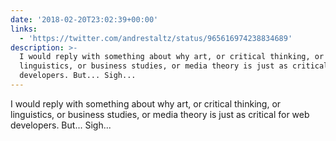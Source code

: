 ```yaml
---
date: '2018-02-20T23:02:39+00:00'
links:
  - 'https://twitter.com/andrestaltz/status/965616974238834689'
description: >-
  I would reply with something about why art, or critical thinking, or
  linguistics, or business studies, or media theory is just as critical for web
  developers. But... Sigh...
---
```

I would reply with something about why art, or critical thinking, or linguistics, or business studies, or media theory is just as critical for web developers. But... Sigh... 
